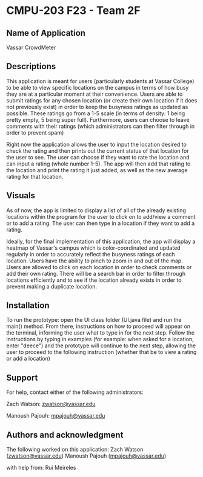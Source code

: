 # CMPU-203 F23 - Team 2F


## Name of Application 
Vassar CrowdMeter 

## Descriptions

This application is meant for users (particularly students at Vassar College) to be able to view specific locations on the campus in terms of how busy they are at a particular moment at their convenience. Users are able to submit ratings for any chosen location (or create their own location if it does not previously exist) in order to keep the busyness ratings as updated as possible. These ratings go from a 1-5 scale (in terms of density: 1 being pretty empty, 5 being super full). Furthermore, users can choose to leave comments with their ratings (which administrators can then filter through in order to prevent spam) 

Right now the application allows the user to input the location desired to check the rating and then prints out the current status of that location for the user to see. The user can choose if they want to rate the location and can input a rating (whole number 1-5). The app will then add that rating to the location and print the rating it just added, as well as the new average rating for that location.


## Visuals
As of now, the app is limited to display a list of all of the already existing locations within the program for the user to click on to add/view a comment or to add a rating. The user can then type in a location if they want to add a rating.


Ideally, for the final implementation of this application, the app will display a heatmap of Vassar's campus which is color-coordinated and updated regularly in order to accurately reflect the busyness ratings of each location. Users have the ability to pinch to zoom in and out of the map. Users are allowed to click on each location in order to check comments or add their own rating. There will be a search bar in order to filter through locations efficiently and to see if the location already exists in order to prevent making a duplicate location.
 

## Installation
To run the prototype: open the UI class folder (UI.java file) and run the main() method. From there, instructions on how to proceed will appear on the terminal, informing the user what to type in for the next step. Follow the instructions by typing in examples (for example: when asked for a location, enter "deece") and the prototype will continue to the next step, allowing the user to proceed to the following instruction (whether that be to view a rating or add a location)


## Support
For help, contact either of the following administrators: 

Zach Watson: zwatson@vassar.edu

Manoush Pajouh: mpajouh@vassar.edu

## Authors and acknowledgment
The following worked on this application: 
Zach Watson (zwatson@vassar.edu)
Manoush Pajouh (mpajouh@vassar.edu)

with help from: Rui Meireles 
